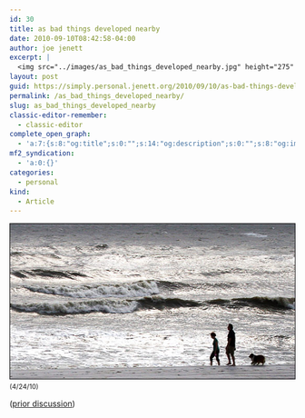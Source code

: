 ```yaml
---
id: 30
title: as bad things developed nearby
date: 2010-09-10T08:42:58-04:00
author: joe jenett
excerpt: |
  <img src="../images/as_bad_things_developed_nearby.jpg" height="275" width="550" style="border:none;"><br><small>(4/24/10)</small>
layout: post
guid: https://simply.personal.jenett.org/2010/09/10/as-bad-things-developed-nearby/
permalink: /as_bad_things_developed_nearby/
slug: as_bad_things_developed_nearby
classic-editor-remember:
  - classic-editor
complete_open_graph:
  - 'a:7:{s:8:"og:title";s:0:"";s:14:"og:description";s:0:"";s:8:"og:image";s:0:"";s:7:"og:type";s:0:"";s:12:"twitter:card";s:7:"summary";s:19:"twitter:description";s:0:"";s:15:"twitter:creator";s:0:"";}'
mf2_syndication:
  - 'a:0:{}'
categories:
  - personal
kind:
  - Article
---
```

<img loading="lazy" src="../images/as_bad_things_developed_nearby.jpg" height="275" width="550" style="border:none;">  
<small>(4/24/10)</small>

([prior discussion](https://disqus.com/home/discussion/jenettsimplypersonal/jenettsimplypersonal_as_bad_things_developed_nearby/))